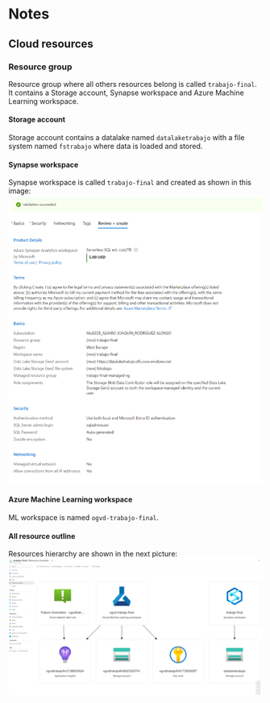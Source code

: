 # Notes

## Cloud resources

### Resource group
Resource group where all others resources belong is called ```trabajo-final```. It contains a Storage account, Synapse workspace and Azure Machine Learning workspace.

#### Storage account
Storage account contains a datalake named ```datalaketrabajo``` with a file system named ```fstrabajo``` where data is loaded and stored.

#### Synapse workspace
Synapse workspace is called ```trabajo-final``` and created as shown in this image:
![alt text](https://github.com/ETSISI-OGVD/practicaogvd23-24-grupoo/blob/main/imgs/synapse.png?raw=true)

#### Azure Machine Learning workspace
ML workspace is named ```ogvd-trabajo-final```.

#### All resource outline
Resources hierarchy are shown in the next picture:
![alt text](https://github.com/ETSISI-OGVD/practicaogvd23-24-grupoo/blob/main/imgs/overall.png?raw=true)
